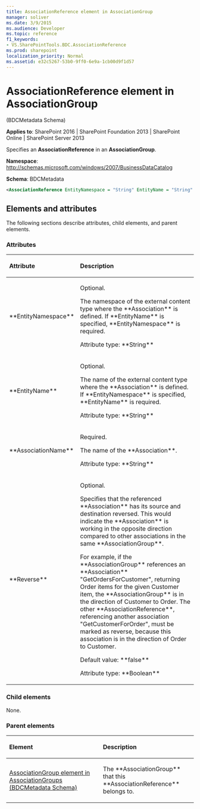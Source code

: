 ```yaml
---
title: AssociationReference element in AssociationGroup
manager: soliver
ms.date: 3/9/2015
ms.audience: Developer
ms.topic: reference
f1_keywords:
- VS.SharePointTools.BDC.AssociationReference
ms.prod: sharepoint
localization_priority: Normal
ms.assetid: e32c5267-53b0-9ff0-6e9a-1cb00d9f1d57
---
```


# AssociationReference element in AssociationGroup 

(BDCMetadata Schema)

**Applies to**: SharePoint 2016 | SharePoint Foundation 2013 | SharePoint Online | SharePoint Server 2013

Specifies an **AssociationReference** in an **AssociationGroup**.

**Namespace**: http://schemas.microsoft.com/windows/2007/BusinessDataCatalog

**Schema**: BDCMetadata

```XML
<AssociationReference EntityNamespace = "String" EntityName = "String" AssociationName = "String" Reverse = "Boolean"> </AssociationReference>
```

## Elements and attributes

The following sections describe attributes, child elements, and parent elements.

### Attributes

<table>
<colgroup>
<col width="20%" />
<col width="80%" />
</colgroup>
<thead>
<tr class="header">
<th align="left"><p>Attribute</p></th>
<th align="left"><p>Description</p></th>
</tr>
</thead>
<tbody>
<tr class="odd">
<td align="left"><p>**EntityNamespace**</p></td>
<td align="left"><p>Optional.</p>
<p>The namespace of the external content type where the **Association** is defined. If **EntityName** is specified, **EntityNamespace** is required.</p>
<p>Attribute type: **String**</p></td>
</tr>
<tr class="even">
<td align="left"><p>**EntityName**</p></td>
<td align="left"><p>Optional.</p>
<p>The name of the external content type where the **Association** is defined. If **EntityNamespace** is specified, **EntityName** is required.</p>
<p>Attribute type: **String**</p></td>
</tr>
<tr class="odd">
<td align="left"><p>**AssociationName**</p></td>
<td align="left"><p>Required.</p>
<p>The name of the **Association**.</p>
<p>Attribute type: **String**</p></td>
</tr>
<tr class="even">
<td align="left"><p>**Reverse**</p></td>
<td align="left"><p>Optional.</p>
<p>Specifies that the referenced **Association** has its source and destination reversed. This would indicate the **Association** is working in the opposite direction compared to other associations in the same **AssociationGroup**.</p><p>For example, if the **AssociationGroup** references an **Association** "GetOrdersForCustomer", returning Order items for the given Customer item, the **AssociationGroup** is in the direction of Customer to Order. The other **AssociationReference**, referencing another association "GetCustomerForOrder", must be marked as reverse, because this association is in the direction of Order to Customer.</p>
<p>Default value: **false**</p>
<p>Attribute type: **Boolean**</p></td>
</tr>
</tbody>
</table>

### Child elements

None.

### Parent elements

<table>
<colgroup>
<col width="50%" />
<col width="50%" />
</colgroup>
<thead>
<tr class="header">
<th align="left"><p>Element</p></th>
<th align="left"><p>Description</p></th>
</tr>
</thead>
<tbody>
<tr class="odd">
<td align="left"><p><span sdata="link"><a href="associationgroup-element-in-associationgroups-bdcmetadata-schema.md">AssociationGroup element in AssociationGroups (BDCMetadata Schema)</a></span></p></td>
<td align="left"><p>The **AssociationGroup** that this **AssociationReference** belongs to.</p></td>
</tr>
</tbody>
</table>








